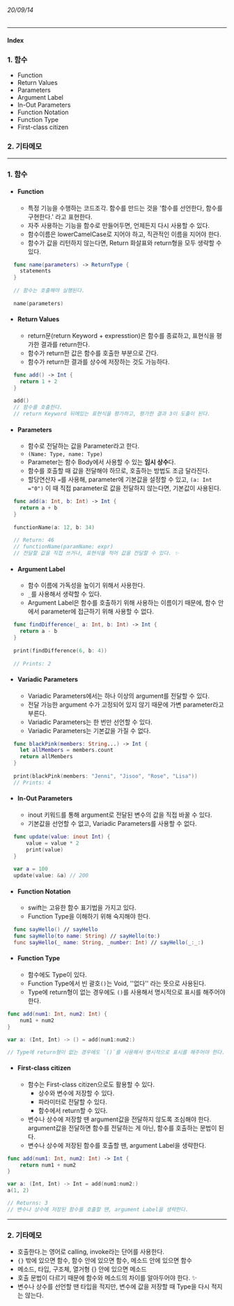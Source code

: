 ###### 20/09/14

------



#### Index

### **1.  함수**

-  Function
-  Return Values
-  Parameters
-  Argument Label
-  In-Out Parameters
-  Function Notation
-  Function Type
-  First-class citizen



### **2.  기타메모**



------



### **1.  함수**

- #### Function

  - 특정 기능을 수행하는 코드조각. 함수를 만드는 것을 '함수를 선언한다, 함수를 구현한다.' 라고 표현한다.
  - 자주 사용하는 기능을 함수로 만들어두면, 언제든지 다시 사용할 수 있다.
  - 함수이름은 lowerCamelCase로 지어야 하고, 직관적인 이름을 지어야 한다.
  - 함수가 값을 리턴하지 않는다면, Return 화살표와 return형을 모두 생략할 수 있다.


```swift
  func name(parameters) -> ReturnType {
    statements
  }
  
  // 함수는 호출해야 실행된다.
  
  name(parameters)
```




- #### Return Values

  - return문(return Keyword + expresstion)은 함수를 종료하고, 표현식을 평가한 결과를 return한다.
  - 함수가 return한 값은 함수를 호출한 부분으로 간다.
  - 함수가 return한 결과를 상수에 저장하는 것도 가능하다.


```swift
  func add() -> Int {
  	return 1 + 2 
  }
  
  add()
  // 함수를 호출한다.
  // return Keyword 뒤에있는 표현식을 평가하고, 평가한 결과 3이 도출이 된다.
```




- #### Parameters

  - 함수로 전달하는 값을 Parameter라고 한다.
  - `(Name: Type, name: Type)`
  - Parameter는 함수 Body에서 사용할 수 있는 **임시 상수**다.
  - 함수를 호출할 때 값을 전달해야 하므로, 호출하는 방법도 조금 달라진다.
  - 할당연산자 `=`를 사용해, parameter에 기본값을 설정할 수 있고,  `(a: Int ="0")` 이 때 직접 parameter로 값을 전달하지 않는다면, 기본값이 사용된다.


```swift
  func add(a: Int, b: Int) -> Int {
  	return a + b
  }
  
  functionName(a: 12, b: 34)
  
  // Return: 46
  // functionName(paramName: expr)
  // 전달할 값을 직접 쓰거나, 표현식을 적어 값을 전달할 수 있다. ✨
```




- #### Argument Label

  - 함수 이름에 가독성을 높이기 위해서 사용한다.
  - `_`를 사용해서 생략할 수 있다.
  - Argument Label은 함수를 호출하기 위해 사용하는 이름이기 때문에, 함수 안에서 parameter에 접근하기 위해 사용할 수 없다.


```swift
  func findDifference(_ a: Int, b: Int) -> Int {
    return a - b
  }
  
  print(findDifference(6, b: 4))
  
  // Prints: 2
```



- #### Variadic Parameters

  - Variadic Parameters에서는 하나 이상의 argument를 전달할 수 있다.
  - 전달 가능한 argument 수가 고정되어 있지 않기 때문에 가변 parameter라고 부른다.
  - Variadic Parameters는 한 번만 선언할 수 있다.
  - Variadic Parameters는 기본값을 가질 수 없다.


```swift
  func blackPink(members: String...) -> Int {
    let allMembers = members.count
    return allMembers
  }
  
  print(blackPink(members: "Jenni", "Jisoo", "Rose", "Lisa"))
  // Prints: 4
```



- #### In-Out Parameters

  - inout 키워드를 통해 argument로 전달된 변수의 값을 직접 바꿀 수 있다.
  - 기본값을 선언할 수 없고, Variadic Parameters를 사용할 수 없다.


```swift
  func update(value: inout Int) {
      value = value * 2
      print(value)
  }
  
  var a = 100
  update(value: &a) // 200
```

  

- #### Function Notation

  - swift는 고유한 함수 표기법을 가지고 있다.
  - Function Type을 이해하기 위해 숙지해야 한다.


```swift
  func sayHello() // sayHello
  func sayHello(to name: String) // sayHello(to:)
  func sayHello(_ name: String, _number: Int) // sayHello(_:_:)
```

   

- #### Function Type

  - 함수에도 Type이 있다.
  - Function Type에서 빈 괄호`()`는 Void, ''없다'' 라는 뜻으로 사용된다.
  - Type에 return형이 없는 경우에도 `()`를 사용해서 명시적으로 표시를 해주어야 한다.


```swift
func add(num1: Int, num2: Int) {
    num1 + num2
}

var a: (Int, Int) -> () = add(num1:num2:)

// Type에 return형이 없는 경우에도 `()`를 사용해서 명시적으로 표시를 해주어야 한다. 
```

  

- #### First-class citizen

  - 함수는 First-class citizen으로도 활용할 수 있다.
    - 상수와 변수에 저장할 수 있다.
    - 파라미터로 전달할 수 있다.
    - 함수에서 return할 수 있다.
  - 변수나 상수에 저장할 땐 argument값을 전달하지 않도록 조심해야 한다. argument값을 전달하면 함수를 전달하는 게 아닌, 함수를 호출하는 문법이 된다.
  - 변수나 상수에 저장된 함수를 호출할 땐, argument Label을 생략한다.

```swift
func add(num1: Int, num2: Int) -> Int {
    return num1 + num2
}

var a: (Int, Int) -> Int = add(num1:num2:)
a(1, 2)

// Returns: 3
// 변수나 상수에 저장된 함수를 호출할 땐, argument Label을 생략한다.
```



------



### **2.  기타메모**

- 호출한다.는 영어로 calling, invoke라는 단어를 사용한다. 
- `{}` 밖에 있으면 함수, 함수 안에 있으면 함수, 메소드 안에 있으면 함수
- 메소드, 타입, 구조체, 열거형 {} 안에 있으면 메소드
- 호출 문법이 다르기 때문에 함수와 메소드의 차이를 알아두어야 한다. ✨
- 변수나 상수를 선언할 땐 타입을 적지만, 변수에 값을 저장할 때 Type을 다시 적지는 않는다.

